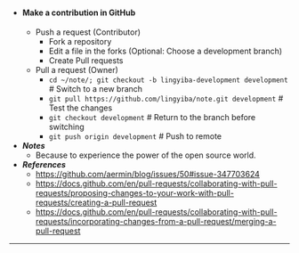 - #### Make a contribution in GitHub
    - Push a request (Contributor)
        - Fork a repository
        - Edit a file in the forks (Optional: Choose a development branch)
        - Create Pull requests
    - Pull a request (Owner)
        - `cd ~/note/; git checkout -b lingyiba-development development` # Switch to a new branch
        - `git pull https://github.com/lingyiba/note.git development` # Test the changes
        - `git checkout development` # Return to the branch before switching
        - `git push origin development` # Push to remote
- ***Notes***
    - Because to experience the power of the open source world.
- ***References***
    - https://github.com/aermin/blog/issues/50#issue-347703624
    - https://docs.github.com/en/pull-requests/collaborating-with-pull-requests/proposing-changes-to-your-work-with-pull-requests/creating-a-pull-request
    - https://docs.github.com/en/pull-requests/collaborating-with-pull-requests/incorporating-changes-from-a-pull-request/merging-a-pull-request
- ---
